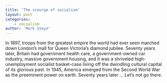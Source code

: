 ```yaml
---
title: 'The scourge of socialism'
layout: post
categories:
    - socialism
author: 'Mark Steyn'
---
```


In 1897, troops from the greatest empire the world had ever seen marched down London’s mall for Queen Victoria’s diamond jubilee. Seventy years later, Britain had government health care, a government-owned car industry, massive government housing, and it was a shriveled high-unemployment socialist basket-case living off the dwindling cultural capital of its glorious past. In 1945, America emerged from the Second World War as the preeminent power on earth. Seventy years later … Let’s not go there.